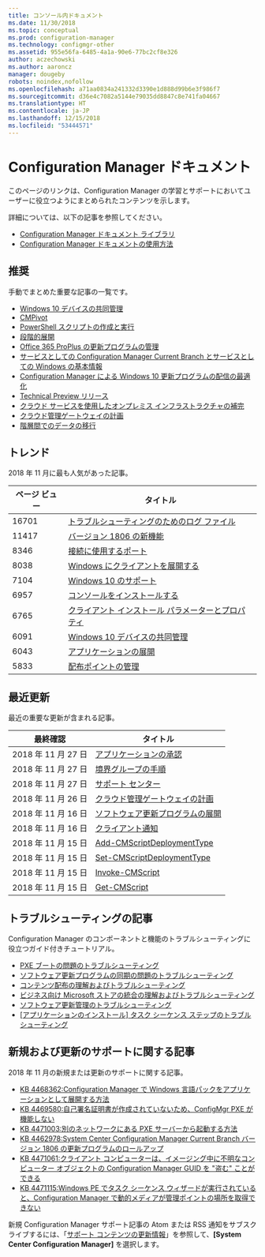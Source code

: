```yaml
---
title: コンソール内ドキュメント
ms.date: 11/30/2018
ms.topic: conceptual
ms.prod: configuration-manager
ms.technology: configmgr-other
ms.assetid: 955e56fa-6485-4a1a-90e6-77bc2cf8e326
author: aczechowski
ms.author: aaroncz
manager: dougeby
robots: noindex,nofollow
ms.openlocfilehash: a71aa0834a241332d3390e1d888d99b6e3f986f7
ms.sourcegitcommit: d36e4c7082a5144e79035dd8847c8e741fa04667
ms.translationtype: HT
ms.contentlocale: ja-JP
ms.lasthandoff: 12/15/2018
ms.locfileid: "53444571"
---
```

<!-- 
- Feature 1357546
- This page displays in-console, under the Community workspace, Documentation node. 
- Don't use any relative links; must be full https://docs.microsoft.com and language neutral
- Process: https://microsoft.sharepoint.com/teams/ConfigMgr/Documents/ContentPub/Data%20collection%20process%20for%20Feature%201357546%20In-console%20documentation.docx?web=1
-->


# <a name="configuration-manager-documentation"></a>Configuration Manager ドキュメント
このページのリンクは、Configuration Manager の学習とサポートにおいてユーザーに役立つようにまとめられたコンテンツを示します。 

詳細については、以下の記事を参照してください。
- [Configuration Manager ドキュメント ライブラリ](https://docs.microsoft.com/sccm)  
- [Configuration Manager ドキュメントの使用方法](https://docs.microsoft.com/sccm/core/understand/use-docs)



## <a name="recommended"></a>推奨 
手動でまとめた重要な記事の一覧です。

- [Windows 10 デバイスの共同管理](https://docs.microsoft.com/sccm/core/clients/manage/co-management-overview)  
- [CMPivot](https://docs.microsoft.com/sccm/core/servers/manage/cmpivot)  
- [PowerShell スクリプトの作成と実行](https://docs.microsoft.com/sccm/apps/deploy-use/create-deploy-scripts)  
- [段階的展開](https://docs.microsoft.com/sccm/osd/deploy-use/create-phased-deployment-for-task-sequence)  
- [Office 365 ProPlus の更新プログラムの管理](https://docs.microsoft.com/sccm/sum/deploy-use/manage-office-365-proplus-updates)  
- [サービスとしての Configuration Manager Current Branch とサービスとしての Windows の基本情報](https://docs.microsoft.com/sccm/core/understand/configuration-manager-and-windows-as-service)
- [Configuration Manager による Windows 10 更新プログラムの配信の最適化](https://docs.microsoft.com/sccm/sum/deploy-use/optimize-windows-10-update-delivery)
- [Technical Preview リリース](https://docs.microsoft.com/sccm/core/get-started/technical-preview)
- [クラウド サービスを使用したオンプレミス インフラストラクチャの補完](https://docs.microsoft.com/sccm/core/understand/use-cloud-services)
- [クラウド管理ゲートウェイの計画](https://docs.microsoft.com/sccm/core/clients/manage/plan-cloud-management-gateway)
- [階層間でのデータの移行](https://docs.microsoft.com/sccm/core/migration/migrate-data-between-hierarchies)



## <a name="trending"></a>トレンド
2018 年 11 月に最も人気があった記事。

 | ページ ビュー | タイトル | 
 |------------|-------| 
 | 16701 | [トラブルシューティングのためのログ ファイル](https://docs.microsoft.com/sccm/core/plan-design/hierarchy/log-files) | 
 | 11417 | [バージョン 1806 の新機能](https://docs.microsoft.com/sccm/core/plan-design/changes/whats-new-in-version-1806) | 
 | 8346 | [接続に使用するポート](https://docs.microsoft.com/sccm/core/plan-design/hierarchy/ports) | 
 | 8038 | [Windows にクライアントを展開する](https://docs.microsoft.com/sccm/core/clients/deploy/deploy-clients-to-windows-computers) | 
 | 7104 | [Windows 10 のサポート](https://docs.microsoft.com/sccm/core/plan-design/configs/support-for-windows-10) | 
 | 6957 | [コンソールをインストールする](https://docs.microsoft.com/sccm/core/servers/deploy/install/install-consoles) | 
 | 6765 | [クライアント インストール パラメーターとプロパティ](https://docs.microsoft.com/sccm/core/clients/deploy/about-client-installation-properties) | 
 | 6091 | [Windows 10 デバイスの共同管理](https://docs.microsoft.com/sccm/core/clients/manage/co-management-overview) | 
 | 6043 | [アプリケーションの展開](https://docs.microsoft.com/sccm/apps/deploy-use/deploy-applications) | 
 | 5833 | [配布ポイントの管理](https://docs.microsoft.com/sccm/core/servers/deploy/configure/install-and-configure-distribution-points) | 



## <a name="recently-updated"></a>最近更新
最近の重要な更新が含まれる記事。

 | 最終確認 | タイトル | 
 |---------------|-------|
 | 2018 年 11 月 27 日 | [アプリケーションの承認](https://docs.microsoft.com/sccm/apps/deploy-use/app-approval) | 
 | 2018 年 11 月 27 日 | [境界グループの手順](https://docs.microsoft.com/sccm/core/servers/deploy/configure/boundary-group-procedures) | 
 | 2018 年 11 月 27 日 | [サポート センター](https://docs.microsoft.com/sccm/core/support/support-center) | 
 | 2018 年 11 月 26 日 | [クラウド管理ゲートウェイの計画](https://docs.microsoft.com/sccm/core/clients/manage/cmg/plan-cloud-management-gateway) | 
 | 2018 年 11 月 16 日 | [ソフトウェア更新プログラムの展開](https://docs.microsoft.com/sccm/sum/deploy-use/deploy-software-updates) | 
 | 2018 年 11 月 16 日 | [クライアント通知](https://docs.microsoft.com/sccm/core/clients/manage/client-notification) | 
 | 2018 年 11 月 15 日 | [Add-CMScriptDeploymentType](https://docs.microsoft.com/powershell/module/configurationmanager/add-cmscriptdeploymenttype) | 
 | 2018 年 11 月 15 日 | [Set-CMScriptDeploymentType](https://docs.microsoft.com/powershell/module/configurationmanager/set-cmscriptdeploymenttype) | 
 | 2018 年 11 月 15 日 | [Invoke-CMScript](https://docs.microsoft.com/powershell/module/configurationmanager/invoke-cmscript) | 
 | 2018 年 11 月 15 日 | [Get-CMScript](https://docs.microsoft.com/powershell/module/configurationmanager/get-cmscript) | 



## <a name="troubleshooting-articles"></a>トラブルシューティングの記事
Configuration Manager のコンポーネントと機能のトラブルシューティングに役立つガイド付きチュートリアル。

- [PXE ブートの問題のトラブルシューティング](https://support.microsoft.com/help/4468612)
- [ソフトウェア更新プログラムの同期の問題のトラブルシューティング](https://support.microsoft.com/help/10059)
- [コンテンツ配布の理解およびトラブルシューティング](https://support.microsoft.com/help/4000401)
- [ビジネス向け Microsoft ストアの統合の理解およびトラブルシューティング](https://support.microsoft.com/help/4010214)
- [ソフトウェア更新管理のトラブルシューティング](https://support.microsoft.com/help/10680)
- [[アプリケーションのインストール] タスク シーケンス ステップのトラブルシューティング](https://support.microsoft.com/help/18408/)



## <a name="new-and-updated-support-articles"></a>新規および更新のサポートに関する記事
2018 年 11 月の新規または更新のサポートに関する記事。

- [KB 4468362:Configuration Manager で Windows 言語パックをアプリケーションとして展開する方法](https://support.microsoft.com/help/4468362)
- [KB 4469580:自己署名証明書が作成されていないため、ConfigMgr PXE が機能しない](https://support.microsoft.com/help/4469580/)
- [KB 4471003:別のネットワークにある PXE サーバーから起動する方法](https://support.microsoft.com/help/4471003)
- [KB 4462978:System Center Configuration Manager Current Branch バージョン 1806 の更新プログラムのロールアップ](https://support.microsoft.com/help/4462978)
- [KB 4471061:クライアント コンピューターは、イメージング中に不明なコンピューター オブジェクトの Configuration Manager GUID を "盗む" ことができる](https://support.microsoft.com/help/4471061)
- [KB 4471115:Windows PE でタスク シーケンス ウィザードが実行されていると、Configuration Manager で動的メディアが管理ポイントの場所を取得できない](https://support.microsoft.com/help/4471115)


新規 Configuration Manager サポート記事の Atom または RSS 通知をサブスクライブするには、「[サポート コンテンツの更新情報](https://support.microsoft.com/help/4089498/)」を参照して、**[System Center Configuration Manager]** を選択します。  

